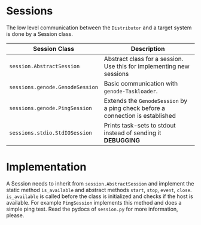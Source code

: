 # Sessions

The low level communication between the `Distributor` and a target system is
done by a Session class.

| Session Class | Description |
| --- | --- |
| `session.AbstractSession` | Abstract class for a session. Use this for implementing new sessions |
| `sessions.genode.GenodeSession` | Basic communication with `genode-Taskloader`. |
| `sessions.genode.PingSession` | Extends the `GenodeSession` by a ping check before a connection is established |
| `sessions.stdio.StdIOSession` | Prints task-sets to stdout instead of sending it **DEBUGGING** |

# Implementation

A Session needs to inherit from `session.AbstractSession` and implement the
static method `is_available` and abstract methods `start`, `stop`, `event`,
`close`. `is_available` is called before the class is initialized and checks if
the host is available. For example `PingSession` implements this method and does
a simple ping test. Read the pydocs of `session.py` for more information,
please.
